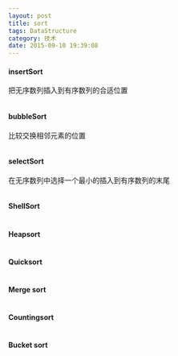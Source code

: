 ```yaml
---
layout: post
title: sort
tags: DataStructure
category: 技术
date: 2015-09-10 19:39:08
---
```

#### insertSort
把无序数列插入到有序数列的合适位置
```java

```
#### bubbleSort
比较交换相邻元素的位置
```java

```
#### selectSort
在无序数列中选择一个最小的插入到有序数列的末尾
```java

```
#### ShellSort
```java

```
#### Heapsort
```java

```

#### Quicksort
```java

```
#### Merge sort
```java

```
#### Countingsort
```java

```
#### Bucket sort
```java

```
